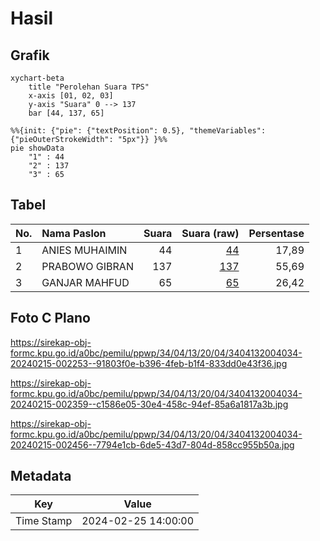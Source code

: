 # Hasil

## Grafik

```mermaid
xychart-beta
    title "Perolehan Suara TPS"
    x-axis [01, 02, 03]
    y-axis "Suara" 0 --> 137
    bar [44, 137, 65]
```

```mermaid
%%{init: {"pie": {"textPosition": 0.5}, "themeVariables": {"pieOuterStrokeWidth": "5px"}} }%%
pie showData
    "1" : 44
    "2" : 137
    "3" : 65
```

## Tabel

| No. | Nama Paslon    | Suara | Suara (raw) | Persentase |
|:--- |:-------------- | -----:| -----------:| ----------:|
| 1   | ANIES MUHAIMIN | 44    | [44][p-1]   | 17,89      |
| 2   | PRABOWO GIBRAN | 137   | [137][p-2]  | 55,69      |
| 3   | GANJAR MAHFUD  | 65    | [65][p-3]   | 26,42      |


[p-1]: https://github.com/gigit-pemilu/pemilu-2024-34-di-yogyakarta/blob/main/pilpres/hitung-suara/sub/34-di-yogyakarta/sub/04-sleman/sub/13-sleman/sub/2004-pandowoharjo/sub/034-tps/sub/paslon-1.txt
[p-2]: https://github.com/gigit-pemilu/pemilu-2024-34-di-yogyakarta/blob/main/pilpres/hitung-suara/sub/34-di-yogyakarta/sub/04-sleman/sub/13-sleman/sub/2004-pandowoharjo/sub/034-tps/sub/paslon-2.txt
[p-3]: https://github.com/gigit-pemilu/pemilu-2024-34-di-yogyakarta/blob/main/pilpres/hitung-suara/sub/34-di-yogyakarta/sub/04-sleman/sub/13-sleman/sub/2004-pandowoharjo/sub/034-tps/sub/paslon-3.txt

## Foto C Plano

https://sirekap-obj-formc.kpu.go.id/a0bc/pemilu/ppwp/34/04/13/20/04/3404132004034-20240215-002253--91803f0e-b396-4feb-b1f4-833dd0e43f36.jpg

https://sirekap-obj-formc.kpu.go.id/a0bc/pemilu/ppwp/34/04/13/20/04/3404132004034-20240215-002359--c1586e05-30e4-458c-94ef-85a6a1817a3b.jpg

https://sirekap-obj-formc.kpu.go.id/a0bc/pemilu/ppwp/34/04/13/20/04/3404132004034-20240215-002456--7794e1cb-6de5-43d7-804d-858cc955b50a.jpg


## Metadata

| Key        | Value               |
| ---------- | ------------------- |
| Time Stamp | 2024-02-25 14:00:00 |



